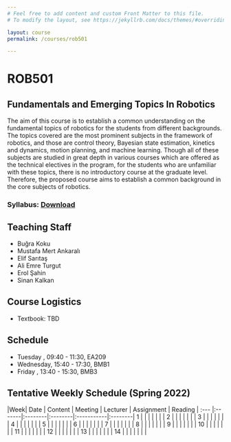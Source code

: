 ```yaml
---
# Feel free to add content and custom Front Matter to this file.
# To modify the layout, see https://jekyllrb.com/docs/themes/#overriding-theme-defaults

layout: course
permalink: /courses/rob501

---
```


# ROB501
## Fundamentals and Emerging Topics In Robotics


The aim of this course is to establish a common understanding on the fundamental topics of robotics for the students from different backgrounds. The topics covered are the most prominent subjects in the framework of robotics, and those are control theory, Bayesian state estimation, kinetics and dynamics, motion planning,  and machine learning. Though all of these subjects are studied in great depth in various courses which are offered as the technical electives in the program, for the students who are unfamiliar with these topics, there is no introductory course at the graduate level. Therefore, the proposed course aims to establish a common background in the core subjects of robotics.

### Syllabus: [Download][syllabus]

## Teaching Staff
- Buğra Koku
- Mustafa Mert Ankaralı
- Elif Sarıtaş
- Ali Emre Turgut
- Erol Şahin 
- Sinan Kalkan
 

## Course Logistics
- Textbook: TBD

## Schedule
- Tuesday , 09:40 - 11:30, EA209
- Wednesday, 15:40 - 17:30, BMB1
- Friday , 13:40 - 15:30, BMB3

##  Tentative Weekly Schedule (Spring 2022)

|Week| Date   | Content | Meeting | Lecturer | Assignment | Reading |
:--- |:-------|:--------|:--------|:-----------|:--------|
1    | | | | | | |
2    | | | | | | |
3    | | | | | | |
4    | | | | | | |
5    | | | | | | |
6    | | | | | | |
7    | | | | | | |
8    | | | | | | |
9    | | | | | | |
10   | | | | | | |
11   | | | | | | |
12   | | | | | | |
13   | | | | | | |
14   | | | | | | |


[syllabus]: ../assets/docs/syllabus.pdf